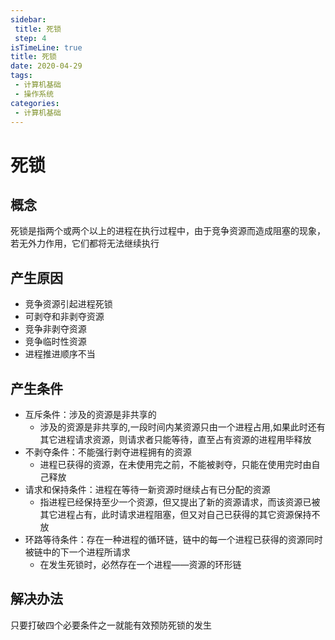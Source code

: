 ```yaml
---
sidebar:
 title: 死锁
 step: 4
isTimeLine: true
title: 死锁
date: 2020-04-29
tags:
 - 计算机基础
 - 操作系统
categories:
 - 计算机基础
---
```

# 死锁
## 概念
死锁是指两个或两个以上的进程在执行过程中，由于竞争资源而造成阻塞的现象，若无外力作用，它们都将无法继续执行

## 产生原因
* 竞争资源引起进程死锁
* 可剥夺和非剥夺资源
* 竞争非剥夺资源
* 竞争临时性资源
* 进程推进顺序不当

## 产生条件
* 互斥条件：涉及的资源是非共享的
  * 涉及的资源是非共享的,一段时间内某资源只由一个进程占用,如果此时还有其它进程请求资源，则请求者只能等待，直至占有资源的进程用毕释放
* 不剥夺条件：不能强行剥夺进程拥有的资源
  * 进程已获得的资源，在未使用完之前，不能被剥夺，只能在使用完时由自己释放
* 请求和保持条件：进程在等待一新资源时继续占有已分配的资源
  * 指进程已经保持至少一个资源，但又提出了新的资源请求，而该资源已被其它进程占有，此时请求进程阻塞，但又对自己已获得的其它资源保持不放
* 环路等待条件：存在一种进程的循环链，链中的每一个进程已获得的资源同时被链中的下一个进程所请求
  * 在发生死锁时，必然存在一个进程——资源的环形链

## 解决办法
只要打破四个必要条件之一就能有效预防死锁的发生
